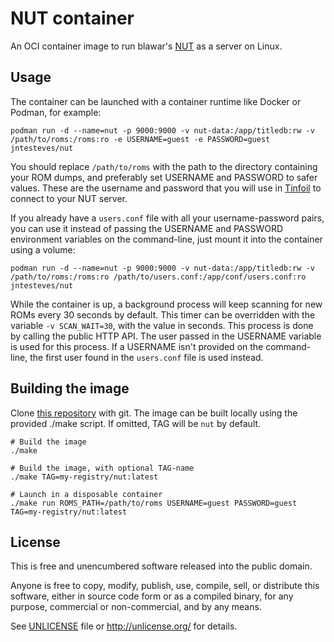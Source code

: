 # NUT container

An OCI container image to run blawar's [NUT](https://github.com/blawar/nut) as a server on Linux.

## Usage

The container can be launched with a container runtime like Docker or Podman, for example:

```
podman run -d --name=nut -p 9000:9000 -v nut-data:/app/titledb:rw -v /path/to/roms:/roms:ro -e USERNAME=guest -e PASSWORD=guest jntesteves/nut
```

You should replace `/path/to/roms` with the path to the directory containing your ROM dumps, and preferably set USERNAME and PASSWORD to safer values. These are the username and password that you will use in [Tinfoil](https://tinfoil.io/) to connect to your NUT server.

If you already have a `users.conf` file with all your username-password pairs, you can use it instead of passing the USERNAME and PASSWORD environment variables on the command-line, just mount it into the container using a volume:

```
podman run -d --name=nut -p 9000:9000 -v nut-data:/app/titledb:rw -v /path/to/roms:/roms:ro /path/to/users.conf:/app/conf/users.conf:ro jntesteves/nut
```

While the container is up, a background process will keep scanning for new ROMs every 30 seconds by default. This timer can be overridden with the variable `-v SCAN_WAIT=30`, with the value in seconds. This process is done by calling the public HTTP API. The user passed in the USERNAME variable is used for this process. If a USERNAME isn't provided on the command-line, the first user found in the `users.conf` file is used instead.

## Building the image

Clone [this repository](https://codeberg.org/jntesteves/nut-container) with git. The image can be built locally using the provided ./make script. If omitted, TAG will be `nut` by default.

```
# Build the image
./make

# Build the image, with optional TAG-name
./make TAG=my-registry/nut:latest

# Launch in a disposable container
./make run ROMS_PATH=/path/to/roms USERNAME=guest PASSWORD=guest TAG=my-registry/nut:latest
```

## License

This is free and unencumbered software released into the public domain.

Anyone is free to copy, modify, publish, use, compile, sell, or
distribute this software, either in source code form or as a compiled
binary, for any purpose, commercial or non-commercial, and by any
means.

See [UNLICENSE](UNLICENSE) file or http://unlicense.org/ for details.
